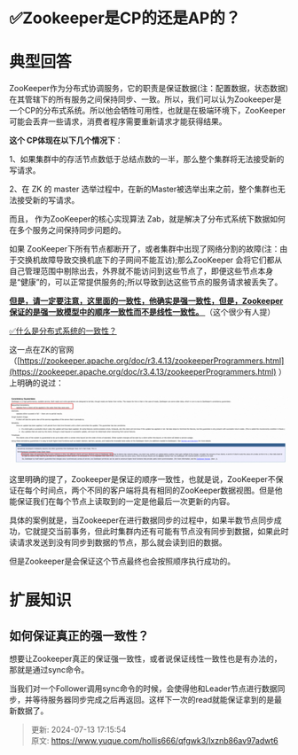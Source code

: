 # ✅Zookeeper是CP的还是AP的？

# 典型回答
ZooKeeper作为分布式协调服务，它的职责是保证数据(注：配置数据，状态数据)在其管辖下的所有服务之间保持同步、一致。所以，我们可以认为Zookeeper是一个CP的分布式系统。所以他会牺牲可用性，也就是在极端环境下，ZooKeeper可能会丢弃一些请求，消费者程序需要重新请求才能获得结果。



**这个 CP体现在以下几个情况下**：

1、如果集群中的存活节点数低于总结点数的一半，那么整个集群将无法接受新的写请求。

2、在 ZK 的 master 选举过程中，在新的Master被选举出来之前，整个集群也无法接受新的写请求。



而且， 作为ZooKeeper的核心实现算法 Zab，就是解决了分布式系统下数据如何在多个服务之间保持同步问题的。



如果 ZooKeeper下所有节点都断开了，或者集群中出现了网络分割的故障(注：由于交换机故障导致交换机底下的子网间不能互访);那么ZooKeeper 会将它们都从自己管理范围中剔除出去，外界就不能访问到这些节点了，即便这些节点本身是“健康”的，可以正常提供服务的;所以导致到达这些节点的服务请求被丢失了。



**<u>但是，请一定要注意，这里面的一致性，他确实是强一致性，但是，Zookeeper保证的是强一致模型中的顺序一致性而不是线性一致性。 </u>**（这个很少有人提）



[✅什么是分布式系统的一致性？](https://www.yuque.com/hollis666/qfgwk3/ywhzkoqti2n6zh6g)



这一点在ZK的官网（[https://zookeeper.apache.org/doc/r3.4.13/zookeeperProgrammers.html](https://zookeeper.apache.org/doc/r3.4.13/zookeeperProgrammers.html) ）上明确的说过：



![1694089212043-6981241f-c56f-438a-9f55-daf4e61f52c1.png](./img/EuUDLf4S6WOBNz0O/1694089212043-6981241f-c56f-438a-9f55-daf4e61f52c1-464643.png)



这里明确的提了，Zookeeper是保证的顺序一致性，也就是说，ZooKeeper不保证在每个时间点，两个不同的客户端将具有相同的ZooKeeper数据视图。但是他能保证我们在每个节点上读取到的一定是他最后一次更新的内容。



具体的案例就是，当Zookeeper在进行数据同步的过程中，如果半数节点同步成功，它就提交当前事务，但此时集群内还有可能有节点没有同步到数据，如果此时读请求发送到没有同步到数据的节点，那么就会读到旧的数据。



但是Zookeeper是会保证这个节点最终也会按照顺序执行成功的。



# 扩展知识


## 如何保证真正的强一致性？


想要让Zookeeper真正的保证强一致性，或者说保证线性一致性也是有办法的，那就是通过sync命令。



当我们对一个Follower调用sync命令的时候，会使得他和Leader节点进行数据同步，并等待服务器同步完成之后再返回。这样下一次的read就能保证拿到的是最新数据了。



> 更新: 2024-07-13 17:15:54  
> 原文: <https://www.yuque.com/hollis666/qfgwk3/lxznb86av97adwt6>